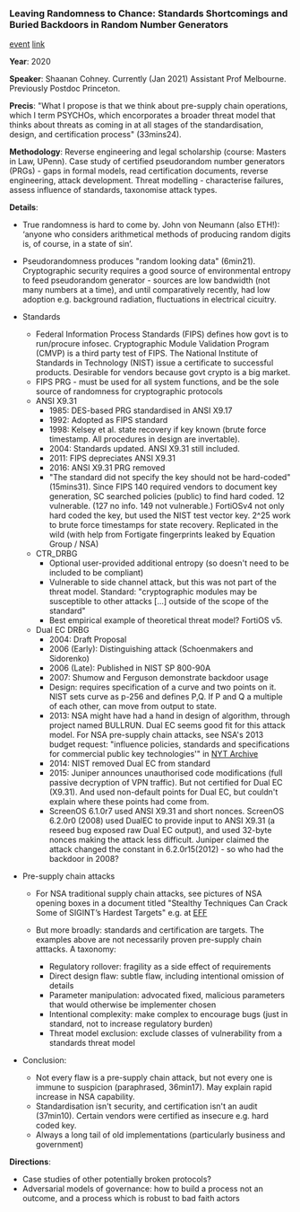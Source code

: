 ### Leaving Randomness to Chance: Standards Shortcomings and Buried Backdoors in Random Number Generators

[event](https://citp.princeton.edu/event/cohney/) [link](https://www.youtube.com/watch?v=O4FEmw3I0nU&feature=youtu.be)

**Year**: 2020

**Speaker**: Shaanan Cohney. Currently (Jan 2021) Assistant Prof Melbourne. Previously Postdoc Princeton.

**Precis**: "What I propose is that we think about pre-supply chain operations, which I term PSYCHOs, which encorporates a broader threat model that thinks about threats as coming in at all stages of the standardisation, design, and certification process" (33mins24). 

**Methodology**: Reverse engineering and legal scholarship (course: Masters in Law, UPenn). Case study of certified pseudorandom number generators (PRGs) - gaps in formal models, read certification documents, reverse engineering, attack development. Threat modelling - characterise failures, assess influence of standards, taxonomise attack types.

**Details**:

- True randomness is hard to come by. John von Neumann (also ETH!): ‘anyone who considers arithmetical methods of producing random digits is, of course, in a state of sin’. 

- Pseudorandomness produces "random looking data" (6min21). Cryptographic security requires a good source of environmental entropy to feed pseudorandom generator - sources are low bandwidth (not many numbers at a time), and until comparatively recently, had low adoption e.g. background radiation, fluctuations in electrical cicuitry.

- Standards

  - Federal Information Process Standards (FIPS) defines how govt is to run/procure infosec. Cryptographic Module Validation Program (CMVP) is a third party test of FIPS. The National Institute of Standards in Technology (NIST) issue a certificate to successful products. Desirable for vendors because govt crypto is a big market.
  - FIPS PRG - must be used for all system functions, and be the sole source of randomness for cryptographic protocols
  - ANSI X9.31
    - 1985: DES-based PRG standardised in ANSI X9.17
    - 1992: Adopted as FIPS standard
    - 1998: Kelsey et al. state recovery if key known (brute force timestamp. All procedures in design are invertable). 
    - 2004: Standards updated. ANSI X9.31 still included.
    - 2011: FIPS depreciates ANSI X9.31
    - 2016: ANSI X9.31 PRG removed
    - "The standard did not specify the key should not be hard-coded" (15mins31).  Since FIPS 140 required vendors to document key generation, SC searched policies (public) to find hard coded. 12 vulnerable. (127 no info. 149 not vulnerable.) FortiOSv4 not only hard coded the key, but used the NIST test vector key. 2^25 work to brute force timestamps for state recovery. Replicated in the wild (with help from Fortigate fingerprints leaked by Equation Group / NSA)
  - CTR_DRBG
    - Optional user-provided additional entropy (so doesn't need to be included to be compliant)
    - Vulnerable to side channel attack, but this was not part of the threat model.  Standard: "cryptographic modules may be susceptible to other attacks [...] outside of the scope of the standard"
    - Best empirical example of theoretical threat model? FortiOS v5. 
  - Dual EC DRBG
    - 2004: Draft Proposal
    - 2006 (Early): Distinguishing attack (Schoenmakers and Sidorenko)
    - 2006 (Late): Published in NIST SP 800-90A
    - 2007: Shumow and Ferguson demonstrate backdoor usage
    - Design: requires specification of a curve and two points on it. NIST sets curve as p-256 and defines P,Q. If P and Q a multiple of each other, can move from output to state. 
    - 2013: NSA might have had a hand in design of algorithm, through project named BULLRUN. Dual EC seems good fit for this attack model. For NSA pre-supply chain attacks, see NSA's 2013 budget request: "influence policies, standards and specifications for commercial public key technologies'" in [NYT Archive](https://archive.nytimes.com/www.nytimes.com/interactive/2013/09/05/us/documents-reveal-nsa-campaign-against-encryption.html)
    - 2014: NIST removed Dual EC from standard
    - 2015: Juniper announces unauthorised code modifications (full passive decryption of VPN traffic). But not certified for Dual EC (X9.31). And used non-default points for Dual EC, but couldn't explain where these points had come from. 
    - ScreenOS 6.1.0r7 used ANSI X9.31 and short nonces. ScreenOS 6.2.0r0 (2008) used DualEC to provide input to ANSI X9.31 (a reseed bug exposed raw Dual EC output), and used 32-byte nonces making the attack less difficult. Juniper claimed the attack changed the constant in 6.2.0r15(2012) - so who had the backdoor in 2008? 

- Pre-supply chain attacks

  - For NSA traditional supply chain attacks, see pictures of NSA opening boxes in a document titled "Stealthy Techniques Can Crack Some of SIGINT’s Hardest Targets" e.g. at [EFF](https://www.eff.org/files/2015/01/27/20150117-spiegel-supply-chain_interdiction_-_stealthy_techniques_can_crack_some_of_sigints_hardest_targets.pdf)

  - But more broadly: standards and certification are targets. The examples above are not necessarily proven pre-supply chain atttacks. A taxonomy:
    - Regulatory rollover: fragility as a side effect of requirements
    - Direct design flaw: subtle flaw, including intentional omission of details
    - Parameter manipulation: advocated fixed, malicious parameters that would otherwise be implementer chosen
    - Intentional complexity: make complex to encourage bugs (just in standard, not to increase regulatory burden)
    - Threat model exclusion: exclude classes of vulnerability from a standards threat model

- Conclusion:

  - Not every flaw is a pre-supply chain attack, but not every one is immune to suspicion (paraphrased, 36min17). May explain rapid increase in NSA capability.
  - Standardisation isn't security, and certification isn't an audit (37min10). Certain vendors were certified as insecure e.g. hard coded key.
  - Always a long tail of old implementations (particularly business and government)

**Directions**:

- Case studies of other potentially broken protocols? 
- Adversarial models of governance: how to build a process not an outcome, and a process which is robust to bad faith actors
